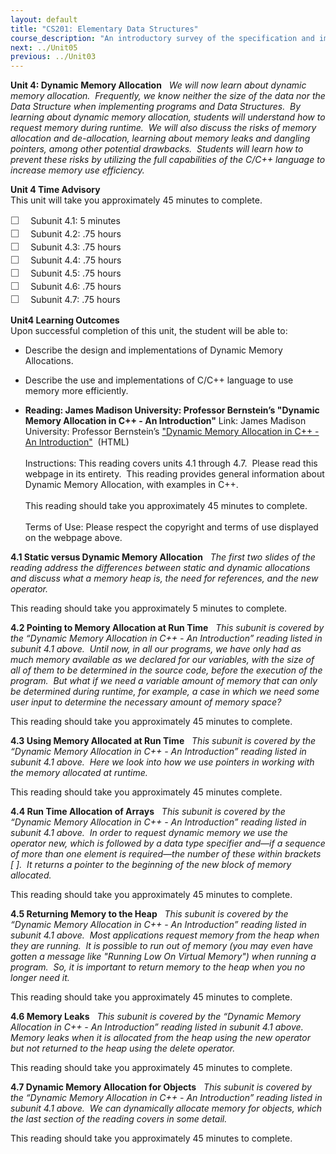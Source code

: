 ```yaml
---
layout: default
title: "CS201: Elementary Data Structures"
course_description: "An introductory survey of the specification and implementation of basic abstract data types and their associated algorithms. Structures discussed include stacks, queues, lists, sorting and selection, searching, graphs, hashing, and performance tradeoffs of different implementations and asymptotic analysis of running time and memory usage."
next: ../Unit05
previous: ../Unit03
---
```

**Unit 4: Dynamic Memory Allocation** <span id="4"></span> 
*We will now learn about dynamic memory allocation.  Frequently, we know
neither the size of the data nor the Data Structure when implementing
programs and Data Structures.  By learning about dynamic memory
allocation, students will understand how to request memory during
runtime.  We will also discuss the risks of memory allocation and
de-allocation, learning about memory leaks and dangling pointers, among
other potential drawbacks.  Students will learn how to prevent these
risks by utilizing the full capabilities of the C/C++ language to
increase memory use efficiency.*

**Unit 4 Time Advisory**  
This unit will take you approximately 45 minutes to complete.  
  
 <span
style="color: rgb(85, 85, 85); font-family: 'Myriad Pro', 'Gill Sans', 'Gill Sans MT', Calibri, sans-serif; font-size: 16px; line-height: 21px; text-align: left; -webkit-text-size-adjust: none; ">☐
   </span>Subunit 4.1: 5 minutes  
 <span
style="color: rgb(85, 85, 85); font-family: 'Myriad Pro', 'Gill Sans', 'Gill Sans MT', Calibri, sans-serif; font-size: 16px; line-height: 21px; text-align: left; -webkit-text-size-adjust: none; ">☐
   </span>Subunit 4.2: .75 hours  
 <span
style="color: rgb(85, 85, 85); font-family: 'Myriad Pro', 'Gill Sans', 'Gill Sans MT', Calibri, sans-serif; font-size: 16px; line-height: 21px; text-align: left; -webkit-text-size-adjust: none; ">☐
   </span>Subunit 4.3: .75 hours  
 <span
style="color: rgb(85, 85, 85); font-family: 'Myriad Pro', 'Gill Sans', 'Gill Sans MT', Calibri, sans-serif; font-size: 16px; line-height: 21px; text-align: left; -webkit-text-size-adjust: none; ">☐
   </span>Subunit 4.4: .75 hours  
 <span
style="color: rgb(85, 85, 85); font-family: 'Myriad Pro', 'Gill Sans', 'Gill Sans MT', Calibri, sans-serif; font-size: 16px; line-height: 21px; text-align: left; -webkit-text-size-adjust: none; ">☐
   </span>Subunit 4.5: .75 hours  
 <span
style="color: rgb(85, 85, 85); font-family: 'Myriad Pro', 'Gill Sans', 'Gill Sans MT', Calibri, sans-serif; font-size: 16px; line-height: 21px; text-align: left; -webkit-text-size-adjust: none; ">☐
   </span>Subunit 4.6: .75 hours  
 <span
style="color: rgb(85, 85, 85); font-family: 'Myriad Pro', 'Gill Sans', 'Gill Sans MT', Calibri, sans-serif; font-size: 16px; line-height: 21px; text-align: left; -webkit-text-size-adjust: none; ">☐
   </span>Subunit 4.7: .75 hours

**Unit4 Learning Outcomes**  
Upon successful completion of this unit, the student will be able to:
-   Describe the design and implementations of Dynamic Memory
    Allocations.
-   Describe the use and implementations of C/C++ language to use memory
    more efficiently.

-   **Reading: James Madison University: Professor Bernstein’s "Dynamic
    Memory Allocation in C++ - An Introduction"**
    Link: James Madison University: Professor Bernstein’s ["Dynamic
    Memory Allocation in C++ - An
    Introduction"](https://users.cs.jmu.edu/bernstdh/web/common/lectures/slides_cpp_dynamic-memory.php) 
    (HTML)  
        
     Instructions: This reading covers units 4.1 through 4.7.  Please
    read this webpage in its entirety.  This reading provides general
    information about Dynamic Memory Allocation, with examples in C++.  
        
     This reading should take you approximately 45 minutes to
    complete.  
        
     Terms of Use: Please respect the copyright and terms of use
    displayed on the webpage above.

**4.1 Static versus Dynamic Memory Allocation** <span id="4.1"></span> 
*The first two slides of the reading address the differences between
static and dynamic allocations and discuss what a memory heap is, the
need for references, and the new operator.*  
  
 This reading should take you approximately 5 minutes to complete.

**4.2 Pointing to Memory Allocation at Run Time** <span
id="4.2"></span> 
*This subunit is covered by the “Dynamic Memory Allocation in C++ - An
Introduction” reading listed in subunit 4.1 above.  Until now, in all
our programs, we have only had as much memory available as we declared
for our variables, with the size of all of them to be determined in the
source code, before the execution of the program.  But what if we need a
variable amount of memory that can only be determined during runtime,
for example, a case in which we need some user input to determine the
necessary amount of memory space?*  
  
 This reading should take you approximately 45 minutes to complete.

**4.3 Using Memory Allocated at Run Time** <span id="4.3"></span> 
*This subunit is covered by the “Dynamic Memory Allocation in C++ - An
Introduction” reading listed in subunit 4.1 above.  Here we look into
how we use pointers in working with the memory allocated at runtime.*  
  
 This reading should take you approximately 45 minutes complete.

**4.4 Run Time Allocation of Arrays** <span id="4.4"></span> 
*This subunit is covered by the “Dynamic Memory Allocation in C++ - An
Introduction” reading listed in subunit 4.1 above.  In order to request
dynamic memory we use the operator new, which is followed by a data type
specifier and—if a sequence of more than one element is required—the
number of these within brackets [ ].  It returns a pointer to the
beginning of the new block of memory allocated.*  
  
 This reading should take you approximately 45 minutes to complete.

**4.5 Returning Memory to the Heap** <span id="4.5"></span> 
*This subunit is covered by the “Dynamic Memory Allocation in C++ - An
Introduction” reading listed in subunit 4.1 above.  Most applications
request memory from the heap when they are running.  It is possible to
run out of memory (you may even have gotten a message like "Running Low
On Virtual Memory") when running a program.  So, it is important to
return memory to the heap when you no longer need it.*  
  
 This reading should take you approximately 45 minutes to complete.

**4.6 Memory Leaks** <span id="4.6"></span> 
*This subunit is covered by the “Dynamic Memory Allocation in C++ - An
Introduction” reading listed in subunit 4.1 above.  Memory leaks when it
is allocated from the heap using the new operator but not returned to
the heap using the delete operator.*  
  
 This reading should take you approximately 45 minutes to complete.

**4.7 Dynamic Memory Allocation for Objects** <span id="4.7"></span> 
*This subunit is covered by the “Dynamic Memory Allocation in C++ - An
Introduction” reading listed in subunit 4.1 above.  We can dynamically
allocate memory for objects, which the last section of the reading
covers in some detail.*  
  
 This reading should take you approximately 45 minutes to complete.


